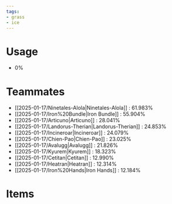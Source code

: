 ```yaml
---
tags:
- grass
- ice
---
```

# Usage
- 0%
# Teammates
- [[2025-01-17/Ninetales-Alola|Ninetales-Alola]] : 61.983%
- [[2025-01-17/Iron%20Bundle|Iron Bundle]] : 55.904%
- [[2025-01-17/Articuno|Articuno]] : 28.041%
- [[2025-01-17/Landorus-Therian|Landorus-Therian]] : 24.853%
- [[2025-01-17/Incineroar|Incineroar]] : 24.079%
- [[2025-01-17/Chien-Pao|Chien-Pao]] : 23.025%
- [[2025-01-17/Avalugg|Avalugg]] : 21.826%
- [[2025-01-17/Kyurem|Kyurem]] : 18.323%
- [[2025-01-17/Cetitan|Cetitan]] : 12.990%
- [[2025-01-17/Heatran|Heatran]] : 12.314%
- [[2025-01-17/Iron%20Hands|Iron Hands]] : 12.184%
# Items